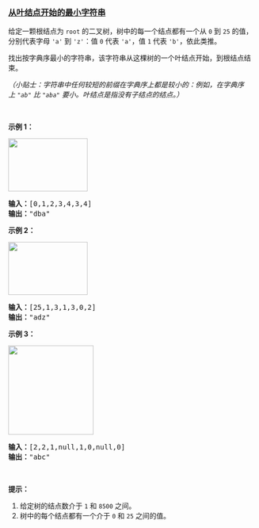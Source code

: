 ### [从叶结点开始的最小字符串](https://leetcode-cn.com/problems/smallest-string-starting-from-leaf)

<p>给定一颗根结点为&nbsp;<code>root</code>&nbsp;的二叉树，树中的每一个结点都有一个从&nbsp;<code>0</code> 到&nbsp;<code>25</code>&nbsp;的值，分别代表字母&nbsp;<code>&#39;a&#39;</code> 到&nbsp;<code>&#39;z&#39;</code>：值&nbsp;<code>0</code> 代表&nbsp;<code>&#39;a&#39;</code>，值&nbsp;<code>1</code>&nbsp;代表&nbsp;<code>&#39;b&#39;</code>，依此类推。</p>

<p>找出按字典序最小的字符串，该字符串从这棵树的一个叶结点开始，到根结点结束。</p>

<p><em>（小贴士：字符串中任何较短的前缀在字典序上都是较小的：例如，在字典序上&nbsp;<code>&quot;ab&quot;</code> 比&nbsp;<code>&quot;aba&quot;</code>&nbsp;要小。叶结点是指没有子结点的结点。）</em></p>

<p>&nbsp;</p>

<ol>
</ol>

<p><strong>示例 1：</strong></p>

<p><strong><img alt="" src="https://assets.leetcode-cn.com/aliyun-lc-upload/uploads/2019/02/02/tree1.png" style="height: 107px; width: 160px;"></strong></p>

<pre><strong>输入：</strong>[0,1,2,3,4,3,4]
<strong>输出：</strong>&quot;dba&quot;
</pre>

<p><strong>示例 2：</strong></p>

<p><strong><img alt="" src="https://assets.leetcode-cn.com/aliyun-lc-upload/uploads/2019/02/02/tree2.png" style="height: 107px; width: 160px;"></strong></p>

<pre><strong>输入：</strong>[25,1,3,1,3,0,2]
<strong>输出：</strong>&quot;adz&quot;
</pre>

<p><strong>示例 3：</strong></p>

<p><strong><img alt="" src="https://assets.leetcode-cn.com/aliyun-lc-upload/uploads/2019/02/02/tree3.png" style="height: 180px; width: 172px;"></strong></p>

<pre><strong>输入：</strong>[2,2,1,null,1,0,null,0]
<strong>输出：</strong>&quot;abc&quot;
</pre>

<p>&nbsp;</p>

<p><strong>提示：</strong></p>

<ol>
	<li>给定树的结点数介于&nbsp;<code>1</code> 和&nbsp;<code>8500</code>&nbsp;之间。</li>
	<li>树中的每个结点都有一个介于&nbsp;<code>0</code>&nbsp;和&nbsp;<code>25</code>&nbsp;之间的值。</li>
</ol>
